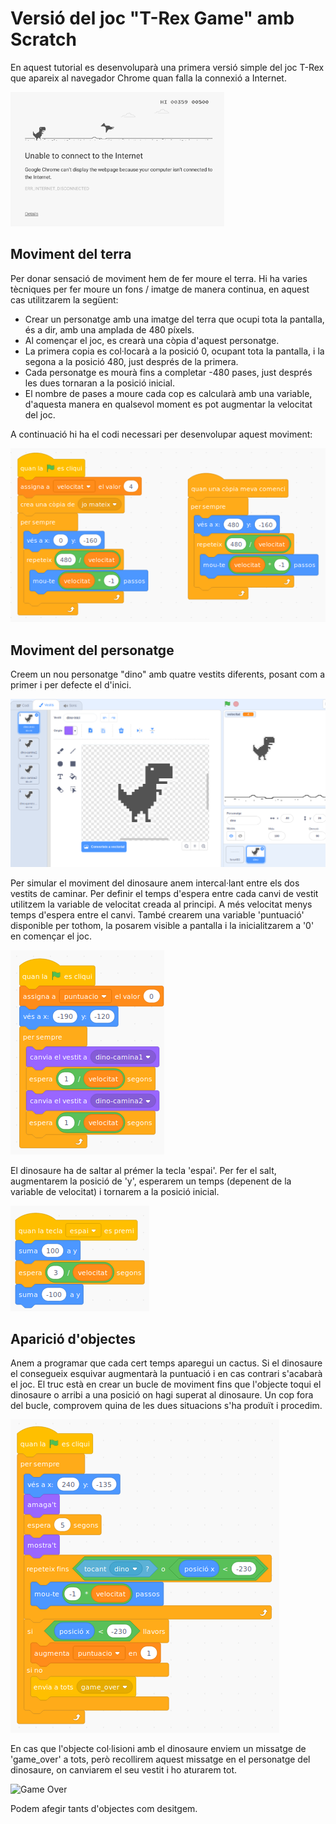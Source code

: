 # Versió del joc "T-Rex Game" amb Scratch

En aquest tutorial es desenvoluparà una primera versió simple del joc T-Rex que apareix al navegador Chrome quan falla la connexió a Internet.

![T-Rex Game](/assets/scratch_trex/t-rex-game.png)

## Moviment del terra

Per donar sensació de moviment hem de fer moure el terra. Hi ha varies tècniques per fer moure un fons / imatge de manera continua, en aquest cas utilitzarem la següent:
* Crear un personatge amb una imatge del terra que ocupi tota la pantalla, és a dir, amb una amplada de 480 píxels.
* Al començar el joc, es crearà una còpia d'aquest personatge.
* La primera copia es col·locarà a la posició 0, ocupant tota la pantalla, i la segona a la posició 480, just després de la primera.
* Cada personatge es mourà fins a completar -480 pases, just després les dues tornaran a la posició inicial.
* El nombre de pases a moure cada cop es calcularà amb una variable, d'aquesta manera en qualsevol moment es pot augmentar la velocitat del joc.

A continuació hi ha el codi necessari per desenvolupar aquest moviment:

![Moviment terra](/assets/scratch_trex/mov_terra.png)

## Moviment del personatge

Creem un nou personatge "dino" amb quatre vestits diferents, posant com a primer i per defecte el d'inici.

![Vestits dinosaure](/assets/scratch_trex/dino-vestits.png)

Per simular el moviment del dinosaure anem intercal·lant entre els dos vestits de caminar. Per definir el temps d'espera entre cada canvi de vestit utilitzem la variable de velocitat creada al principi. A més velocitat menys temps d'espera entre el canvi. També crearem una variable 'puntuació' disponible per tothom, la posarem visible a pantalla i la inicialitzarem a '0' en començar el joc.

![Moviment dinosaure](/assets/scratch_trex/dino-moviment.png)

El dinosaure ha de saltar al prémer la tecla 'espai'. Per fer el salt, augmentarem la posició de 'y', esperarem un temps (depenent de la variable de velocitat) i tornarem a la posició inicial.

![Salt dinosaure](/assets/scratch_trex/dino-salt.png)

## Aparició d'objectes

Anem a programar que cada cert temps aparegui un cactus. Si el dinosaure el consegueix esquivar augmentarà la puntuació i en cas contrari s'acabarà el joc. El truc està en crear un bucle de moviment fins que l'objecte toqui el dinosaure o arribi a una posició on hagi superat al dinosaure. Un cop fora del bucle, comprovem quina de les dues situacions s'ha produït i procedim.

![Moviment cactus](/assets/scratch_trex/cactus-moviment.png)

En cas que l'objecte col·lisioni amb el dinosaure enviem un missatge de 'game_over' a tots, però recollirem aquest missatge en el personatge del dinosaure, on canviarem el seu vestit i ho aturarem tot.

![Game Over](/assets/scratch_trex/dinosareu-gameover.png)

Podem afegir tants d'objectes com desitgem.

